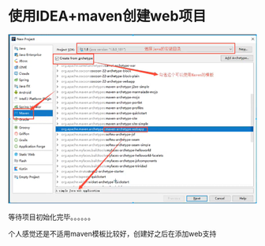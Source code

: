 # 使用IDEA+maven创建web项目

![](_v_images/20200830221813297_445.png)

等待项目初始化完毕。。。。。。

个人感觉还是不适用maven模板比较好，创建好之后在添加web支持
